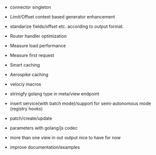 - connector singleton
- $Limit/$Offset context based generator enhancement
- standarize fields/offset etc. according to output format.
- Router handler optimization
- Measure load performance
- Measure first request
- Smart caching
- Aerospike caching
- velociy macros

- strinigfy golang type in meta/view endpoint
- insert service(with batch mode)/support for semi-autonomous mode (registry hooks)
- patch/create/update
- parameters with golang/js codec
- more than one view in out output nice to have for now
- improve documentation/examples

